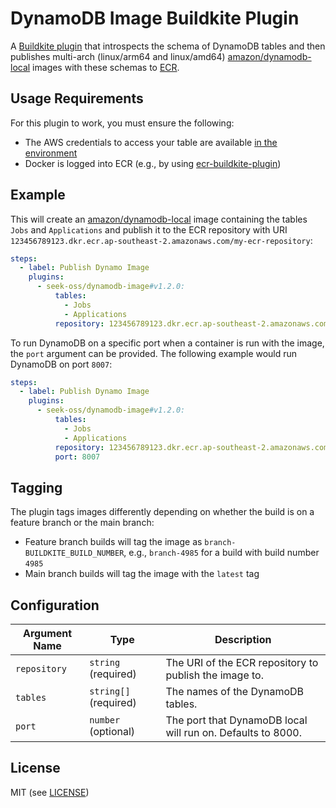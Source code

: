 # DynamoDB Image Buildkite Plugin

A [Buildkite plugin](https://buildkite.com/docs/agent/v3/plugins) that introspects the schema of DynamoDB tables and then publishes multi-arch (linux/arm64 and linux/amd64) [amazon/dynamodb-local](https://hub.docker.com/r/amazon/dynamodb-local) images with these schemas to [ECR](https://aws.amazon.com/ecr/).

## Usage Requirements

For this plugin to work, you must ensure the following:

- The AWS credentials to access your table are available [in the environment](https://docs.aws.amazon.com/cli/latest/userguide/cli-configure-envvars.html)
- Docker is logged into ECR (e.g., by using [ecr-buildkite-plugin](https://github.com/buildkite-plugins/ecr-buildkite-plugin/))

## Example

This will create an [amazon/dynamodb-local](https://hub.docker.com/r/amazon/dynamodb-local) image containing the tables `Jobs` and `Applications` and publish it to the ECR repository with URI `123456789123.dkr.ecr.ap-southeast-2.amazonaws.com/my-ecr-repository`:

```yml
steps:
  - label: Publish Dynamo Image
    plugins:
      - seek-oss/dynamodb-image#v1.2.0:
          tables:
            - Jobs
            - Applications
          repository: 123456789123.dkr.ecr.ap-southeast-2.amazonaws.com/my-ecr-repository
```

To run DynamoDB on a specific port when a container is run with the image, the `port` argument can be provided. The following example would run DynamoDB on port `8007`:

```yml
steps:
  - label: Publish Dynamo Image
    plugins:
      - seek-oss/dynamodb-image#v1.2.0:
          tables:
            - Jobs
            - Applications
          repository: 123456789123.dkr.ecr.ap-southeast-2.amazonaws.com/my-ecr-repository
          port: 8007
```

## Tagging

The plugin tags images differently depending on whether the build is on a feature branch or the main branch:

- Feature branch builds will tag the image as `branch-BUILDKITE_BUILD_NUMBER`, e.g., `branch-4985` for a build with build number `4985`
- Main branch builds will tag the image with the `latest` tag

## Configuration

| Argument Name | Type                  | Description                                                 |
| ------------- | --------------------- | ----------------------------------------------------------- |
| `repository`  | `string` (required)   | The URI of the ECR repository to publish the image to.      |
| `tables`      | `string[]` (required) | The names of the DynamoDB tables.                           |
| `port`        | `number` (optional)   | The port that DynamoDB local will run on. Defaults to 8000. |

## License

MIT (see [LICENSE](LICENSE))
